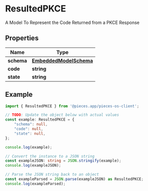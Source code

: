 
# ResultedPKCE

A Model To Represent the Code Returned from a PKCE Response

## Properties

Name | Type
------------ | -------------
**schema** | [**EmbeddedModelSchema**](EmbeddedModelSchema)
**code** | **string**
**state** | **string**

## Example

```typescript
import { ResultedPKCE } from '@pieces.app/pieces-os-client';

// TODO: Update the object below with actual values
const example: ResultedPKCE = {
    "schema": null,
    "code": null,
    "state": null,
};

console.log(example);

// Convert the instance to a JSON string
const exampleJSON: string = JSON.stringify(example);
console.log(exampleJSON);

// Parse the JSON string back to an object
const exampleParsed = JSON.parse(exampleJSON) as ResultedPKCE;
console.log(exampleParsed);
```


